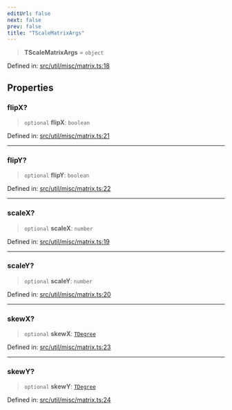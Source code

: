 ```yaml
---
editUrl: false
next: false
prev: false
title: "TScaleMatrixArgs"
---
```


> **TScaleMatrixArgs** = `object`

Defined in: [src/util/misc/matrix.ts:18](https://github.com/fabricjs/fabric.js/blob/977f797255d8c56b5b68360b0d45bed33697d2e8/src/util/misc/matrix.ts#L18)

## Properties

### flipX?

> `optional` **flipX**: `boolean`

Defined in: [src/util/misc/matrix.ts:21](https://github.com/fabricjs/fabric.js/blob/977f797255d8c56b5b68360b0d45bed33697d2e8/src/util/misc/matrix.ts#L21)

***

### flipY?

> `optional` **flipY**: `boolean`

Defined in: [src/util/misc/matrix.ts:22](https://github.com/fabricjs/fabric.js/blob/977f797255d8c56b5b68360b0d45bed33697d2e8/src/util/misc/matrix.ts#L22)

***

### scaleX?

> `optional` **scaleX**: `number`

Defined in: [src/util/misc/matrix.ts:19](https://github.com/fabricjs/fabric.js/blob/977f797255d8c56b5b68360b0d45bed33697d2e8/src/util/misc/matrix.ts#L19)

***

### scaleY?

> `optional` **scaleY**: `number`

Defined in: [src/util/misc/matrix.ts:20](https://github.com/fabricjs/fabric.js/blob/977f797255d8c56b5b68360b0d45bed33697d2e8/src/util/misc/matrix.ts#L20)

***

### skewX?

> `optional` **skewX**: [`TDegree`](/api/type-aliases/tdegree/)

Defined in: [src/util/misc/matrix.ts:23](https://github.com/fabricjs/fabric.js/blob/977f797255d8c56b5b68360b0d45bed33697d2e8/src/util/misc/matrix.ts#L23)

***

### skewY?

> `optional` **skewY**: [`TDegree`](/api/type-aliases/tdegree/)

Defined in: [src/util/misc/matrix.ts:24](https://github.com/fabricjs/fabric.js/blob/977f797255d8c56b5b68360b0d45bed33697d2e8/src/util/misc/matrix.ts#L24)

